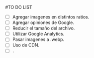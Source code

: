 #TO DO LIST

- [ ] Agregar imagenes en distintos ratios.
- [ ] Agregar opiniones de Google.
- [ ] Reducir el tamaño del archivo.
- [ ] Utilizar Google Analytics.
- [ ] Pasar imagenes a .webp.
- [ ] Uso de CDN.
- [ ] .